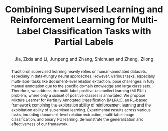 ---
layout: pub
type: inproceedings
title: >
    Combining Supervised Learning and Reinforcement Learning for Multi-Label Classification Tasks with Partial Labels
author: Jia, Zixia and Li, Junpeng and Zhang, Shichuan and Zheng, Zilong
year: 2024
correspondence: Zheng, Zilong
# booktitle: >
#     Proceedings of the Annual Meeting of the Association for Computational Linguistics: ACL
arxiv: >
    2406.16293
booktitle: ACL
abbr: ACL'24
selected: true
abstract: >
    Traditional supervised learning heavily relies on human-annotated datasets, especially in data-hungry neural approaches. However, various tasks, especially multi-label tasks like document-level relation extraction, pose challenges in fully manual annotation due to the specific domain knowledge and large class sets. Therefore, we address the multi-label positive-unlabelled learning (MLPUL) problem, where only a subset of positive classes is annotated. We propose Mixture Learner for Partially Annotated Classification (MLPAC), an RL-based framework combining the exploration ability of reinforcement learning and the exploitation ability of supervised learning. Experimental results across various tasks, including document-level relation extraction, multi-label image classification, and binary PU learning, demonstrate the generalization and effectiveness of our framework.
bibtex: >
    @inproceedings{jia2024combining,
        title={Combining Supervised Learning and Reinforcement Learning for Multi-Label Classification Tasks with Partial Labels},
        author={Jia, Zixia and Li, Junpeng and Zhang, Shichuan and Zheng, Zilong},
        booktitle={Proceedings of the 62nd Annual Meeting of the Association for Computational Linguistics (Volume 1: Long Papers),
        year={2024}
    }
---